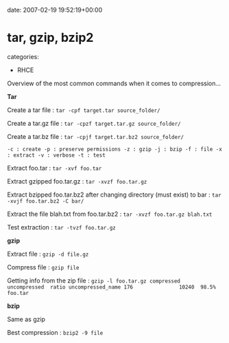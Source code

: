 


date: 2007-02-19 19:52:19+00:00


# tar, gzip, bzip2

categories:
- RHCE


Overview of the most common commands when it comes to compression...



**Tar**

Create a tar file :
`tar -cpf target.tar source_folder/`

Create a tar.gz file :
`tar -cpzf target.tar.gz source_folder/`

Create a tar.bz file :
`tar -cpjf target.tar.bz2 source_folder/`

`-c : create
-p : preserve permissions
-z : gzip
-j : bzip
-f : file
-x : extract
-v : verbose
-t : test`

Extract foo.tar :
`tar -xvf foo.tar`

Extract gzipped foo.tar.gz :
`tar -xvzf foo.tar.gz`

Extract bzipped foo.tar.bz2 after changing directory (must exist) to bar :
`tar -xvjf foo.tar.bz2 -C bar/`

Extract the file blah.txt from foo.tar.bz2 :
`tar -xvzf foo.tar.gz blah.txt`

Test extraction :
`tar -tvzf foo.tar.gz`

**gzip**

Extract file :
`gzip -d file.gz`

Compress file :
`gzip file`

Getting info from the zip file :
`gzip -l foo.tar.gz
         compressed        uncompressed  ratio uncompressed_name
                176               10240  98.5% foo.tar`

**bzip**

Same as gzip

Best compression :
`bzip2 -9 file`

